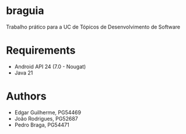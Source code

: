 # braguia
Trabalho prático para a UC de Tópicos de Desenvolvimento de Software

# Requirements
 - Android API 24 (7.0 - Nougat)
 - Java 21

# Authors
 - Edgar Guilherme, PG54469
 - João Rodrigues, PG52687
 - Pedro Braga, PG54471
